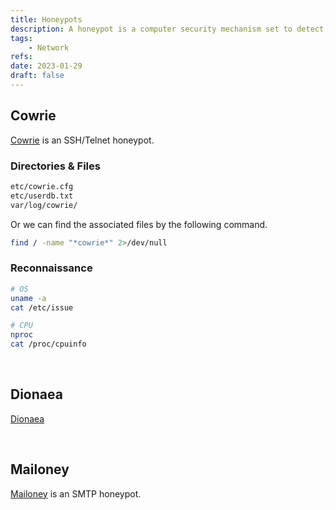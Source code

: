 ```yaml
---
title: Honeypots
description: A honeypot is a computer security mechanism set to detect, deflect, or in some manner, counteract attempts at unauthorized use of information systems.
tags:
    - Network
refs:
date: 2023-01-29
draft: false
---
```


## Cowrie

[Cowrie](https://github.com/cowrie/cowrie) is an SSH/Telnet honeypot.

### Directories & Files

```bash
etc/cowrie.cfg
etc/userdb.txt
var/log/cowrie/
```

Or we can find the associated files by the following command.

```bash
find / -name "*cowrie*" 2>/dev/null
```

### Reconnaissance

```bash
# OS
uname -a
cat /etc/issue

# CPU
nproc
cat /proc/cpuinfo
```

<br />

## Dionaea

[Dionaea](https://github.com/DinoTools/dionaea)

<br />

## Mailoney

[Mailoney](https://github.com/phin3has/mailoney) is an SMTP honeypot.